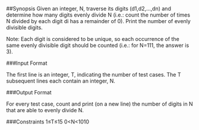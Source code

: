 ##Synopsis
Given an integer, N, traverse its digits (d1,d2,...,dn) and determine how many digits evenly divide N (i.e.: count the number of times N divided by each digit di has a remainder of 0). Print the number of evenly divisible digits.

Note: Each digit is considered to be unique, so each occurrence of the same evenly divisible digit should be counted (i.e.: for N=111, the answer is 3).

###Input Format

The first line is an integer, T, indicating the number of test cases. 
The T subsequent lines each contain an integer, N.

###Output Format

For every test case, count and print (on a new line) the number of digits in N that are able to evenly divide N.

###Constraints 
1≤T≤15 
0<N<1010